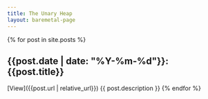 ```yaml
---
title: The Unary Heap
layout: baremetal-page
---
```


{% for post in site.posts %}
## {{post.date | date: "%Y-%m-%d"}}: {{post.title}}
[View]({{post.url | relative_url}}) {{ post.description }}
{% endfor %}

